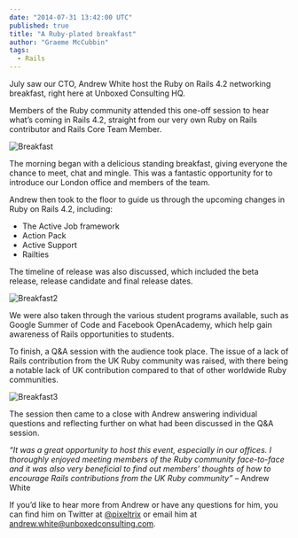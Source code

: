 ```yaml
---
date: "2014-07-31 13:42:00 UTC"
published: true
title: "A Ruby-plated breakfast"
author: "Graeme McCubbin"
tags:
  - Rails
---
```


July saw our CTO, Andrew White host the Ruby on Rails 4.2 networking breakfast, right here at Unboxed Consulting HQ.

Members of the Ruby community attended this one-off session to hear what’s coming in Rails 4.2, straight from our very own Ruby on Rails contributor and Rails Core Team Member.

![Breakfast](http://i62.tinypic.com/2057dcx.png)

The morning began with a delicious standing breakfast, giving everyone the chance to meet, chat and mingle. This was a fantastic opportunity for to introduce our London office and members of the team.

Andrew then took to the floor to guide us through the upcoming changes in Ruby on Rails 4.2, including:

<ul>
<li>The Active Job framework
<li>Action Pack
<li>Active Support
<li>Railties<p>
</ul>

The timeline of release was also discussed, which included the beta release, release candidate and final release dates.

![Breakfast2](http://i59.tinypic.com/25pkfon.png)

We were also taken through the various student programs available, such as Google Summer of Code and Facebook OpenAcademy, which help gain awareness of Rails opportunities to students.

To finish, a Q&A session with the audience took place. The issue of a lack of Rails contribution from the UK Ruby community was raised, with there being a notable lack of UK contribution compared to that of other worldwide Ruby communities.

![Breakfast3](http://i57.tinypic.com/303fzuh.png)

The session then came to a close with Andrew answering individual questions and reflecting further on what had been discussed in the Q&A session.

<i>“It was a great opportunity to host this event, especially in our offices. I thoroughly enjoyed meeting members of the Ruby community face-to-face and it was also very beneficial to find out members’ thoughts of how to encourage Rails contributions from the UK Ruby community”</i> – Andrew White

If you’d like to hear more from Andrew or have any questions for him, you can find him on Twitter at [@pixeltrix](https://twitter.com/pixeltrix) or email him at andrew.white@unboxedconsulting.com.
